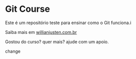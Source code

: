 # Git Course

Este é um repositório teste para ensinar como o Git funciona.i

Saiba mais em [willianjusten.com.br](http://willianjusten.com.br)

Gostou do curso? quer mais? ajude com um apoio.

change
